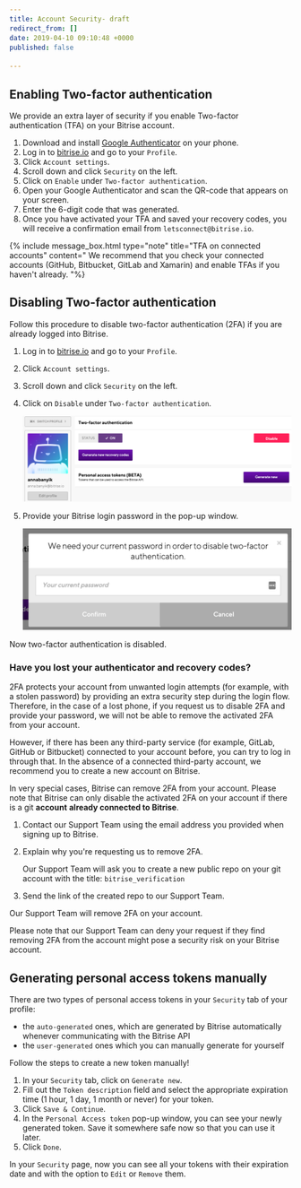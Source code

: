 ```yaml
---
title: Account Security- draft
redirect_from: []
date: 2019-04-10 09:10:48 +0000
published: false

---
```

## Enabling Two-factor authentication

We provide an extra layer of security if you enable Two-factor authentication (TFA) on your Bitrise account.

1. Download and install [Google Authenticator](https://support.google.com/accounts/answer/1066447?hl=en) on your phone.
2. Log in to [bitrise.io](https://www.bitrise.io) and go to your `Profile`.
3. Click `Account settings`.
4. Scroll down and click `Security` on the left.
5. Click on `Enable` under `Two-factor authentication`.
6. Open your Google Authenticator and scan the QR-code that appears on your screen.
7. Enter the 6-digit code that was generated.
8. Once you have activated your TFA and saved your recovery codes, you will receive a confirmation email from `letsconnect@bitrise.io`.

{% include message_box.html type="note" title="TFA on connected accounts" content=" We recommend that you check your connected accounts (GitHub, Bitbucket, GitLab and Xamarin) and enable TFAs if you haven't already. "%}

## Disabling Two-factor authentication

Follow this procedure to disable two-factor authentication (2FA) if you are already logged into Bitrise.

1. Log in to [bitrise.io](https://www.bitrise.io) and go to your `Profile`.
2. Click `Account settings`.
3. Scroll down and click `Security` on the left.
4. Click on `Disable` under `Two-factor authentication`.

   ![](/img/disable-tfa.png)
5. Provide your Bitrise login password in the pop-up window.

   ![](/img/provide-password-2fa.jpg)

Now two-factor authentication is disabled.

### Have you lost your authenticator and recovery codes?

2FA protects your account from unwanted login attempts (for example, with a stolen password) by providing an extra security step during the login flow. Therefore, in the case of a lost phone, if you request us to disable 2FA and provide your password, we will not be able to remove the activated 2FA from your account.

However, if there has been any third-party service (for example, GitLab, GitHub or Bitbucket) connected to your account before, you can try to log in through that. In the absence of a connected third-party account, we recommend you to create a new account on Bitrise.

In very special cases, Bitrise can remove 2FA from your account. Please note that Bitrise can only disable the activated 2FA on your account if there is a git **account** **already connected to Bitrise**.

1. Contact our Support Team using the email address you provided when signing up to Bitrise.
2. Explain why you're requesting us to remove 2FA.

   Our Support Team will ask you to create a new public repo on your git account with the title: `bitrise_verification`
3. Send the link of the created repo to our Support Team.

Our Support Team will remove 2FA on your account.

Please note that our Support Team can deny your request if they find removing 2FA from the account might pose a security risk on your Bitrise account.

## Generating personal access tokens manually

There are two types of personal access tokens in your `Security` tab of your profile:

* the `auto-generated` ones, which are generated by Bitrise automatically whenever communicating with the Bitrise API
* the `user-generated` ones which you can manually generate for yourself

Follow the steps to create a new token manually!

1. In your `Security` tab, click on `Generate new`.
2. Fill out the `Token description` field and select the appropriate expiration time (1 hour, 1 day, 1 month or never) for your token.
3. Click `Save & Continue`.
4. In the `Personal Access token` pop-up window, you can see your newly generated token. Save it somewhere safe now so that you can use it later.
5. Click `Done`.

In your `Security` page, now you can see all your tokens with their expiration date and with the option to `Edit` or `Remove` them.